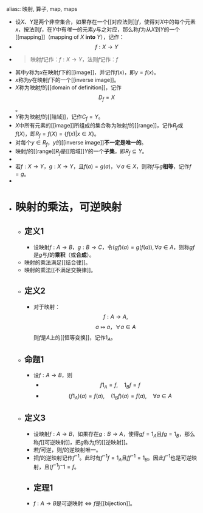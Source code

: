 alias:: 映射, 算子, map, maps

- 设$X$、$Y$是两个非空集合，如果存在一个[[对应法则]]$f$，使得对$X$中的每个元素$x$，按法则$f$，在$Y$中有*唯一*的元素$y$与之对应，那么称$f$为从$X$到$Y$的一个[[mapping]]（mapping of $X$ **into** $Y$），记作：
- $$f:X\to Y$$
- >映射$f$记作：$f:X\to Y$，法则$f$记作：$f$
- 其中$y$称为$x$在映射$f$下的[[image]]，并记作$f(x)$，即$y=f(x)$。
- $x$称为$y$在映射$f$下的一个[[inverse image]]。
- $X$称为映射$f$的[[domain of definition]]，记作$$D_f=X$$。
- $Y$称为映射$f$的[[陪域]]，记作$C_f=Y$。
- $X$中所有元素的[[image]]所组成的集合称为映射$f$的[[range]]，记作$R_f$或$f(X)$，即$R_f=f(X)=\{f(x)|x\in X\}$。
- 对每个$y\in R_f$，$y$的[[inverse image]]**不一定是唯一的**。
- 映射$f$的[[range]]$R_f$是[[陪域]]$Y$的一个**子集**，即$R_f\subseteq Y$。
-
- 若$f:X\rightarrow Y$，$g:X\rightarrow Y$，且$f(a)=g(a)$，$\forall a\in X$，则称$f$与$g$**相等**，记作$f=g$。
-
- # 映射的乘法，可逆映射
	- ## 定义1
		- 设映射$f:A\rightarrow B$，$g:B\rightarrow C$，令$(gf)(a)=g(f(a)), \forall a\in A$，则称$gf$是$g$与$f$的**乘积**（或**合成**）。
	- 映射的乘法满足[[结合律]]。
	- 映射的乘法[[不满足交换律]]。
	- ## 定义2
		- 对于映射：
		  $$f:A\longrightarrow A, $$
		  $$a\longmapsto a，\forall a\in A$$
		  则$f$是$A$上的[[恒等变换]]，记作$1_A$。
	- ## 命题1
		- 设$f:A\rightarrow B$，则
			- $$f1_A=f,\quad 1_Bf=f$$
			- $$(f1_A)(a)=f(a), \quad (1_Bf)(a)=f(a),\quad\forall a\in A$$
	- ## 定义3
		- 设映射$f: A\longrightarrow B$，如果存在$g: B\longrightarrow A$，使得$gf=1_A$且$fg=1_B$，那么称$f$[[可逆映射]]，把$g$称为$f$的[[逆映射]]。
		- 若$f$可逆，则$f$的逆映射唯一。
		- 把$f$的逆映射记作$f^{-1}$。此时有$f^{-1}f=1_A$且$ff^{-1}=1_B$。因此$f^{-1}$也是可逆映射，且$(f^{-1})^-1=f$。
		- ## 定理1
		- $f:A\rightarrow B$是可逆映射$\Longleftrightarrow f$是[[bijection]]。